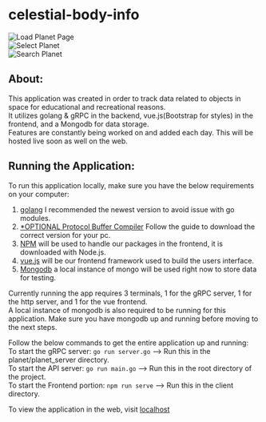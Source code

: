 # celestial-body-info
![Load Planet Page](https://s8.gifyu.com/images/LoadPlanetPage.gif)</br>
![Select Planet](https://s8.gifyu.com/images/SelectPage.gif)</br>
![Search Planet](https://s8.gifyu.com/images/SearchPlanet.gif)</br>

## About:
This application was created in order to track data related to objects in space for educational and recreational reasons. <br/>
It utilizes golang & gRPC in the backend, vue.js(Bootstrap for styles) in the frontend, and a Mongodb for data storage. <br/>
Features are constantly being worked on and added each day. This will be hosted live soon as well on the web.

## Running the Application:
To run this application locally, make sure you have the below requirements on your computer: <br/>
1) [golang](https://golang.org/) I recommended the newest version to avoid issue with go modules.<br/>
2) [*OPTIONAL Protocol Buffer Compiler](https://grpc.io/docs/protoc-installation/) Follow the guide to download the correct version for your pc.<br/>
3) [NPM](https://www.npmjs.com/get-npm) will be used to handle our packages in the frontend, it is downloaded with Node.js.<br/>
4) [vue.js](https://www.npmjs.com/package/vue) will be our frontend framework used to build the users interface.<br/>
5) [Mongodb](https://www.mongodb.com/) a local instance of mongo will be used right now to store data for testing.<br/>

Currently running the app requires 3 terminals, 1 for the gRPC server, 1 for the http server, and 1 for the vue frontend. <br/>
A local instance of mongodb is also required to be running for this application. Make sure you have mongodb up and running before moving to the next steps. <br/>

Follow the below commands to get the entire application up and running: <br/>
To start the gRPC server: `go run server.go` --> Run this in the planet/planet_server directory.<br/>
To start the API server: `go run main.go`  --> Run this in the root directory of the project.<br/>
To start the Frontend portion: `npm run serve`  --> Run this in the client directory.<br/>

To view the application in the web, visit [localhost](http://localhost:8081)<br/><br/>